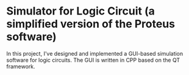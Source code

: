 # Simulator for Logic Circuit (a simplified version of the Proteus software)

In this project, I've designed and implemented a GUI-based simulation software for logic circuits. The GUI is written in CPP based on the QT framework.
